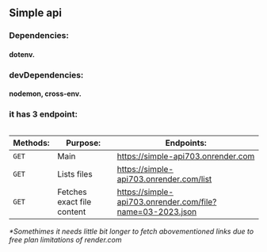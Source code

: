 ## Simple api

<h3>Dependencies:</h3>
<h4>dotenv.</h4>
<h3>devDependencies:</h3>
<h4>nodemon, cross-env.</h4>

<h3>it has 3 endpoint:</h3>
<table>

| Methods: | Purpose:                   | Endpoints:                                                |
| -------- | -------------------------- | --------------------------------------------------------- |
| `GET`    | Main                       | https://simple-api703.onrender.com                        |
| `GET`    | Lists files                | https://simple-api703.onrender.com/list                   |
| `GET`    | Fetches exact file content | https://simple-api703.onrender.com/file?name=03-2023.json |

<i>\*Somethimes it needs little bit longer to fetch abovementioned links due to free plan limitations of render.com</i>
